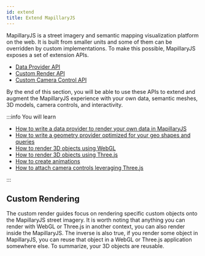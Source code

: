 ```yaml
---
id: extend
title: Extend MapillaryJS
---
```


MapillaryJS is a street imagery and semantic mapping visualization platform on the web. It is built from smaller units and some of them can be overridden by custom implementations. To make this possible, MapillaryJS exposes a set of extension APIs.

- [Data Provider API](/api/classes/api.dataproviderbase)
- [Custom Render API](/api/interfaces/viewer.icustomrenderer)
- [Custom Camera Control API](/api/interfaces/viewer.icustomcameracontrols)

By the end of this section, you will be able to use these APIs to extend and augment the MapillaryJS experience with your own data, semantic meshes, 3D models, camera controls, and interactivity.

:::info You will learn

- [How to write a data provider to render your own data in MapillaryJS](/docs/extension/procedural-data-provider)
- [How to write a geometry provider optimized for your geo shapes and queries](/docs/extension/geometry-provider)
- [How to render 3D objects using WebGL](/docs/extension/webgl-custom-renderer)
- [How to render 3D objects using Three.js](/docs/extension/three-custom-renderer)
- [How to create animations](/docs/extension/animation)
- [How to attach camera controls leveraging Three.js](/docs/extension/fly-controls)

:::

## Custom Rendering

The custom render guides focus on rendering specific custom objects onto the MapillaryJS street imagery. It is worth noting that anything you can render with WebGL or Three.js in another context, you can also render inside the MapillaryJS. The inverse is also true, if you render some object in MapillaryJS, you can reuse that object in a WebGL or Three.js application somewhere else. To summarize, your 3D objects are reusable.
